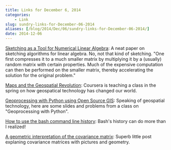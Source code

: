 ```yaml
---
title: Links for December 6, 2014
categories:
    - Link
slug: sundry-links-for-December-06-2014
aliases: [/blog/2014/Dec/06/sundry-links-for-December-06-2014/]
date: 2014-12-06
---
```


[Sketching as a Tool for Numerical Linear Algebra](http://researcher.watson.ibm.com/researcher/files/us-dpwoodru/journal.pdf): A neat paper on sketching algorithms for linear algebra. No, not that kind of sketching. "One first compresses it to a much smaller matrix by multiplying it by a (usually) random matrix with certain properties.  Much of the expensive computation can then be performed on the smaller matrix, thereby accelerating the solution for the original problem."

[Maps and the Geospatial Revolution](https://www.coursera.org/course/maps): Coursera is teaching a class in the spring on how geospatical technology has changed our world.

[Geoprocessing with Python using Open Source GIS](http://www.gis.usu.edu/~chrisg/python/2009/): Speaking of geospatial technology, here are some slides and problems from a class on "Geoprocessing with Python".

[How to use the bash command line history](http://blog.pluralsight.com/how-to-use-bash-command-line-history): Bash's history can do more than I realized!

[A geometric interpretation of the covariance matrix](http://www.visiondummy.com/2014/04/geometric-interpretation-covariance-matrix/): Superb little post explaning covariance matrices with pictures and geometry.
